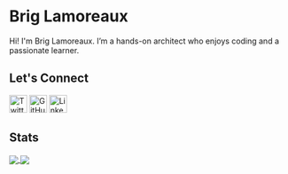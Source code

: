 Brig Lamoreaux
==============

Hi! I'm Brig Lamoreaux. I’m a hands-on architect who enjoys coding and a passionate learner.

Let's Connect
-------------

[<img height="32" width="32" src="https://unpkg.com/simple-icons@v4/icons/twitter.svg" alt="Twitter" />](https://twitter.com/brig_lamoreaux)
[<img height="32" width="32" src="https://unpkg.com/simple-icons@v4/icons/github.svg" alt="GitHub" />](https://github.com/briglx/)
[<img height="32" width="32" src="https://unpkg.com/simple-icons@v4/icons/linkedin.svg" alt="LinkedIn" />](https://www.linkedin.com/in/briglamoreaux/)

Stats
-----

<a href="https://github.com/briglx">
  <img align="center" src="https://github-readme-stats.vercel.app/api?username=briglx&count_private=true&show_icons=true" />
</a>
<a href="https://github.com/briglx">
  <img align="center" src="https://github-readme-stats.vercel.app/api/top-langs/?username=briglx&count_private=true&show_icons=true&layout=compact" />
</a>

<!--
**briglx/briglx** is a ✨ _special_ ✨ repository because its `README.md` (this file) appears on your GitHub profile.

Here are some ideas to get you started:

- 🔭 I’m currently working on ...
- 🌱 I’m currently learning ...
- 👯 I’m looking to collaborate on ...
- 🤔 I’m looking for help with ...
- 💬 Ask me about ...
- 📫 How to reach me: ...
- 😄 Pronouns: ...
- ⚡ Fun fact: ...
-->
